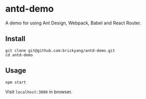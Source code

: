 # antd-demo
A demo for using Ant Design, Webpack, Babel and React Router.

## Install

```
git clone git@github.com:brickyang/antd-demo.git
cd antd-demo
```

## Usage

```
npm start
```

Visit `localhost:3000` in browser.
